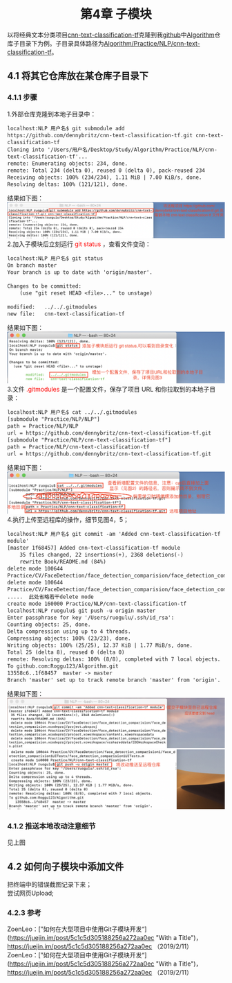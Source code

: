 # <center>第4章 子模块</center>
以将经典文本分类项目[cnn-text-classification-tf](https://github.com/dennybritz/cnn-text-classification-tf "With a Title")克隆到我[github](https://github.com/dennybritz/cnn-text-classification-tf "With a Title")中[Algorithm](https://github.com/Roggu123/Algorithm "With a Title")仓库子目录下为例。子目录具体路径为[Algorithm/Practice/NLP/cnn-text-classification-tf](https://github.com/Roggu123/Algorithm/tree/master/Practice/NLP "With a Title")。
## 4.1 将其它仓库放在某仓库子目录下
### 4.1.1 步骤
1.外部仓库克隆到本地子目录中：

	localhost:NLP 用户名$ git submodule add https://github.com/dennybritz/cnn-text-classification-tf.git cnn-text-classification-tf
	Cloning into '/Users/用户名/Desktop/Study/Algorithm/Practice/NLP/cnn-text-classification-tf'...
	remote: Enumerating objects: 234, done.
	remote: Total 234 (delta 0), reused 0 (delta 0), pack-reused 234
	Receiving objects: 100% (234/234), 1.11 MiB | 7.00 KiB/s, done.
	Resolving deltas: 100% (121/121), done. 
	
结果如下图：  
![Alt text](1.png)
2.加入子模块后立刻运行 <font color=#FF0000>git status</font> ，查看文件变动：

	localhost:NLP 用户名$ git status
	On branch master
	Your branch is up to date with 'origin/master'.

	Changes to be committed:  
		(use "git reset HEAD <file>..." to unstage)

	modified:   ../../.gitmodules
	new file:   cnn-text-classification-tf

结果如下图：  
![Alt text](2.png)
3.文件 <font color=#FF0000>.gitmodules</font> 是一个配置文件，保存了项目 URL 和你拉取到的本地子目录：
	
	localhost:NLP 用户名$ cat ../../.gitmodules
	[submodule "Practice/NLP/NLP"]
	path = Practice/NLP/NLP
	url = https://github.com/dennybritz/cnn-text-classification-tf.git
	[submodule "Practice/NLP/cnn-text-classification-tf"]
	path = Practice/NLP/cnn-text-classification-tf
	url = https://github.com/dennybritz/cnn-text-classification-tf.git

结果如下图：  
![Alt text](3.png)
4.执行上传至远程库的操作，细节见图4，5；

	localhost:NLP 用户名$ git commit -am 'Added cnn-text-classification-tf module'
	[master 1f68457] Added cnn-text-classification-tf module  
		35 files changed, 22 insertions(+), 2368 deletions(-)
		rewrite Book/README.md (84%)
	delete mode 100644 Practice/CV/FaceDetection/face_detection_comparision/face_detection_comparision.xcodeproj/project.pbxproj
	delete mode 100644 Practice/CV/FaceDetection/face_detection_comparision/face_detection_comparision.xcodeproj/project.xcworkspace/contents.xcworkspacedata
	.....  此处省略若干delete mode
	create mode 160000 Practice/NLP/cnn-text-classification-tf
	localhost:NLP ruogulu$ git push -u origin master
	Enter passphrase for key '/Users/ruogulu/.ssh/id_rsa': 
	Counting objects: 25, done.
	Delta compression using up to 4 threads.
	Compressing objects: 100% (23/23), done.
	Writing objects: 100% (25/25), 12.37 KiB | 1.77 MiB/s, done.
	Total 25 (delta 8), reused 0 (delta 0)
	remote: Resolving deltas: 100% (8/8), completed with 7 local objects.
	To github.com:Roggu123/Algorithm.git
	13558c6..1f68457  master -> master
	Branch 'master' set up to track remote branch 'master' from 'origin'.

结果如下图：  
![Alt text](4.png)
![Alt text](5.png)
### 4.1.2 推送本地改动注意细节  
见上图
## 4.2 如何向子模块中添加文件
把终端中的错误截图记录下来；  
尝试网页Upload;
### 4.2.3 参考
ZoenLeo：[”如何在大型项目中使用Git子模块开发“] (https://juejin.im/post/5c1c5d305188256a272aa0ec "With a Title")， https://juejin.im/post/5c1c5d305188256a272aa0ec （2019/2/11）  
ZoenLeo：[”如何在大型项目中使用Git子模块开发“] (https://juejin.im/post/5c1c5d305188256a272aa0ec "With a Title")， https://juejin.im/post/5c1c5d305188256a272aa0ec （2019/2/11）

